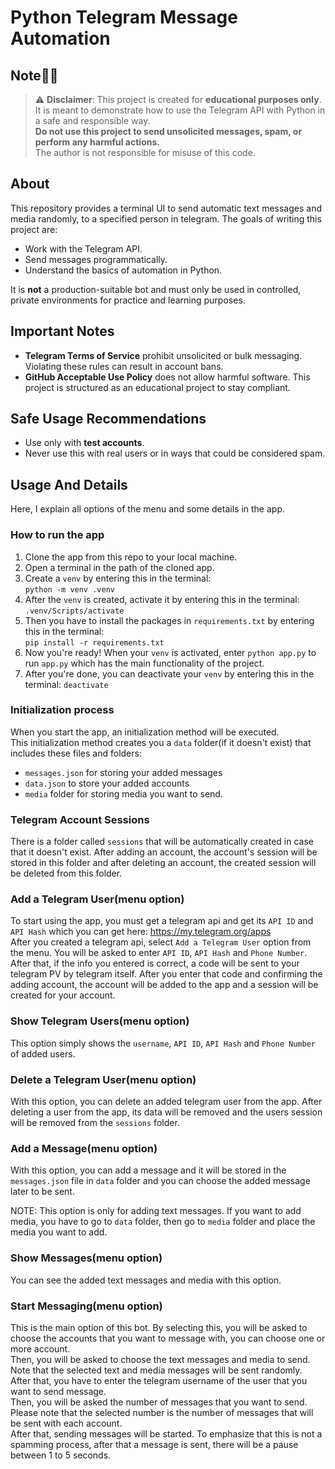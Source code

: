# Python Telegram Message Automation

## Note🚨🚨

> ⚠️ **Disclaimer**: This project is created for **educational purposes only**.  
> It is meant to demonstrate how to use the Telegram API with Python in a safe and responsible way.  
> **Do not use this project to send unsolicited messages, spam, or perform any harmful actions.**  
> The author is not responsible for misuse of this code.

## About
This repository provides a terminal UI to send automatic text messages and media randomly, to a specified person in telegram. The goals of writing this project are:
- Work with the Telegram API.
- Send messages programmatically.
- Understand the basics of automation in Python.

It is **not** a production-suitable bot and must only be used in controlled, private environments for practice and learning purposes.

## Important Notes
- **Telegram Terms of Service** prohibit unsolicited or bulk messaging. Violating these rules can result in account bans.  
- **GitHub Acceptable Use Policy** does not allow harmful software. This project is structured as an educational project to stay compliant.  

## Safe Usage Recommendations
- Use only with **test accounts**.  
- Never use this with real users or in ways that could be considered spam. 

## Usage And Details
Here, I explain all options of the menu and some details in the app.

### How to run the app
1. Clone the app from this repo to your local machine.
2. Open a terminal in the path of the cloned app.
3. Create a `venv` by entering this in the terminal:  
`python -m venv .venv`  
4. After the `venv` is created, activate it by entering this in the terminal:  
`.venv/Scripts/activate`  
5. Then you have to install the packages in `requirements.txt` by entering this in the terminal:  
`pip install -r requirements.txt`  
6. Now you're ready! When your `venv` is activated, enter `python app.py` to run `app.py` which has the main functionality of the project.  
7. After you're done, you can deactivate your `venv` by entering this in the terminal:
`deactivate`

### Initialization process
When you start the app, an initialization method will be executed.  
This initialization method creates you a `data` folder(if it doesn't exist) that includes these files and folders: 
- `messages.json` for storing your added messages
- `data.json` to store your added accounts
- `media` folder for storing media you want to send.

### Telegram Account Sessions
There is a folder called `sessions` that will be automatically created in case that it doesn't exist. After adding an account, the account's session will be stored in this folder and after deleting an account, the created session will be deleted from this folder.

### Add a Telegram User(menu option)
To start using the app, you must get a telegram api and get its `API ID` and `API Hash` which you can get here: https://my.telegram.org/apps  
After you created a telegram api, select `Add a Telegram User` option from the menu. You will be asked to enter `API ID`, `API Hash` and `Phone Number`. After that, if the info you entered is correct, a code will be sent to your telegram PV by telegram itself. After you enter that code and confirming the adding account, the account will be added to the app and a session will be created for your account.

### Show Telegram Users(menu option)
This option simply shows the `username`, `API ID`, `API Hash` and `Phone Number` of added users.

### Delete a Telegram User(menu option)
With this option, you can delete an added telegram user from the app. After deleting a user from the app, its data will be removed and the users session will be removed from the `sessions` folder.

### Add a Message(menu option)
With this option, you can add a message and it will be stored in the `messages.json` file in `data` folder and you can choose the added message later to be sent.

NOTE: This option is only for adding text messages. If you want to add media, you have to go to `data` folder, then go to `media` folder and place the media you want to add.

### Show Messages(menu option)
You can see the added text messages and media with this option.

### Start Messaging(menu option)
This is the main option of this bot. By selecting this, you will be asked to choose the accounts that you want to message with, you can choose one or more account.  
Then, you will be asked to choose the text messages and media to send. Note that the selected text and media messages will be sent randomly.  
After that, you have to enter the telegram username of the user that you want to send message.  
Then, you will be asked the number of messages that you want to send. Please note that the selected number is the number of messages that will be sent with each account.  
After that, sending messages will be started. To emphasize that this is not a spamming process, after that a message is sent, there will be a pause between 1 to 5 seconds.
